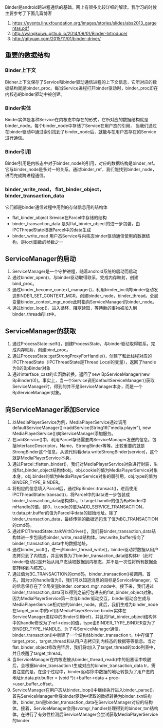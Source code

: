 Binder是android跨进程通信的基础。网上有很多比较详细的解读。我学习的时候主要参考了下面几篇博客

1. https://events.linuxfoundation.org/images/stories/slides/abs2013_gargentas.pdf
2. http://wangkuiwu.github.io/2014/09/01/Binder-Introduce/
3. http://gityuan.com/2015/11/01/binder-driver/

## 重要的数据结构
### Binder上下文
Bidner上下文保存了Service和binder驱动通信进程的上下文信息，它所对应的数据结构就是binder_proc。每当Service进程打开binder驱动时，binder_proc即在内核态的binder驱动中被创建。

### Binder实体
Binder实体是各种Service在内核态中存在的形式，它所对应的数据结构就是binder_node。每个binder_node中存储了Service在用户态的引用，
当我们通过在binder驱动中通过索引找到了binder_node后，就能与在用户态存在的Service进行通信。

### Binder引用
Binder引用是内核态中对于binder_node的引用，对应的数据结构是binder_ref。它与binder_node是多对一的关系。通过binder_ref，我们能找到binder_node，
进而完成跨进程通信。

### binder_write_read， flat_binder_object，binder_transaction_data
它们都是binder通信过程中用到的存储信息用的结构体
* flat_binder_object Srevice在Parcel中存储的结构
* binder_transaction_data 是对flat_binder_object的进一步包装，由IPCThreadState根据Parcel中的data生成
* binder_write_read 用户态Service与内核态binder驱动通信使用的数据结构，是ioctl函数的参数之一

## ServiceManager的启动

1. ServiceManager是一个守护进程，随着android系统的启动而启动
2. 通过binder_open()，与binder驱动取得联系，完成内存映射，创建bind_proc。
3. 通过binder_become_context_manager()，利用binder_ioctl向binder驱动发送BINDER_SET_CONTEXT_MGR。创建binder_node，binder_thread。全局变量binder_context_mgr_node此时指向ServiceManager的binder_node。
4. 通过binder_loop()，进入循环，阻塞读取，等待新的事物被加入到binder_thread的list中。

## ServiceManager的获取

1. 通过ProcessState::self()，创建ProcessState，与binder驱动取得联系，完成内存映射，创建bind_proc。
2. 通过ProcessState::getStrongProxyForHandle()，创建了和此线程对应的IPCThreadState（IPCThreadState是Thread Local的变量），返回了handle为0的BpBinder对象
3. 通过interface_cast<IServiceManager>的宏函数转换，返回了new BpServiceManager(new BpBinder(0))。事实上，当一个Service调用defaultServiceManager()获取ServiceManager时，得到的并不是ServiceManager本身，而是一个BpServiceManager对象。

## 向ServiceManager添加Service

1. 以MediaPlayerService为例，MediaPlayerService通过调用defaultServiceManager()->addService(String16("media.player"), new MediaPlayerService())向ServiceManager添加服务。
2. 在addService()中，利用Parcel存储需要向ServiceManager发送的信息，包括InterfaceDescriptor，Name，StrongBinder等等。比较重要的就是StrongBinder这个信息，从源代码看data.writeStrongBinder(service)，这个就是MediaPlayerService本身。
3. 通过Parcel::flatten_binder()，我们对MediaPlayerService对象进行封装，生成flat_binder_object结构体obj。obj.cookie的值为MediaPlayerService对象本身，obj.binder的值为MediaPlayerService对象的弱引用，obj.type的值为BINDER_TYPE_BINDER。
4. 将相应的信息填入Parcel后，通过BpBinder::transact()，进而使用IPCThreadState::transact()，将Parcel中的data进一步包装成binder_transaction_data结构体tr。tr.target.handle的值为BpBinder中mHandle的值，即0，tr.code的值为ADD_SERVICE_TRANSACTION，tr.data.ptr.buffer的值为Parcel中data的起始地址。除了binder_transaction_data，最终传输的数据还包含了值为BC_TRANSACTION的cmd码。
5. 通过IPCThreadState::talkWithDriver()，我们将binder_transaction_data结构体进一步包装成binder_write_read结构体。bwr.write_buffer指向了binder_transaction_data中的数据地址。
6. 通过binder_ioctl()，进一步binder_thread_write()，binder驱动将数据从用户态拷贝到了内核态，并且转换为了binder_transaction_data结构体tr（此时binder驱动只是开始从用户态读取数据到内核态，并不是一次性将所有数据全部转移到内核态）。
7. 通过值为BC_TRANSACTION的cmd码，binder_transaction()被调用。首先，因为tr的handle值为0，我们可以知道消息的目标是ServiceManager，它的信息保存在了全局变量binder_context_mgr_node中。接下来，我们通过binder_transaction_data可以得到之前打包进去的flat_binder_object对象。因为MediaPlayerService第一次与binder驱动交互，binder驱动会生成与MediaPlayerService相对应的binder_node。此后，我们生成为binder_node在target_proc中的ref(即MediaPlayerService binder实体在ServiceManager进程中的Binder引用ref)，并且将flat_binder_object结构体中的handle修改为了ref->desc的值，type由BINDER_TYPE_BINDER变为了BINDER_TYPE_HANDLE。为了与ServiceManager通信，binder_transaction()中新建了一个结构体binder_transaction t。t中存储了target_proc，target_thread和从用户态拷贝到内核态的数据等等信息。当对flat_binder_object修改完毕后，我们将t加入了target_thread的todo列表中，并且唤醒了target_thread。
8. 当ServiceManager在内核态被从binder_thread_read()中的阻塞读中唤醒后，会根据binder_transaction t生成对应的binder_transaction_data tr，需要注意的是，在这个过程中，binder驱动将t中数据的地址转换为了用户态的地址tr.data.ptr.buffer = (void *)t->buffer->data + proc->user_buffer_offset。
9. ServiceManager在用户态从binder_loop()中继续执行进入binder_parse()。首先ServiceManager会将binder驱动中读取的数据转换为binder_txn结构体，binder_txn是binder_transaction_data在ServiceManager对应的结构体。接着，ServiceManager会用svcmgr_handler处理得到的binder_txn结构体。在进行了有效性检测后ServiceManager会尝试获取MediaPlayerService的binder
